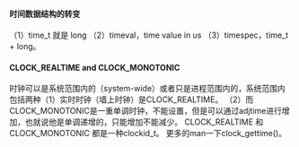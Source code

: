#### 时间数据结构的转变
（1）time_t 就是 long （2）timeval，time value in us （3）timespec，time_t + long。

#### CLOCK_REALTIME and CLOCK_MONOTONIC

时钟可以是系统范围内的（system-wide）或者只是进程范围内的，系统范围内包括两种（1）实时时钟（墙上时钟）是CLOCK_REALTIME。
（2）而CLOCK_MONOTONIC是一重单调时钟，不能设置，但是可以通过adjtime进行增加，也就说他是单调递增的，只能增加不能减少。
CLOCK_REALTIME 和 CLOCK_MONOTONIC 都是一种clockid_t。
更多的man一下clock_gettime()。
